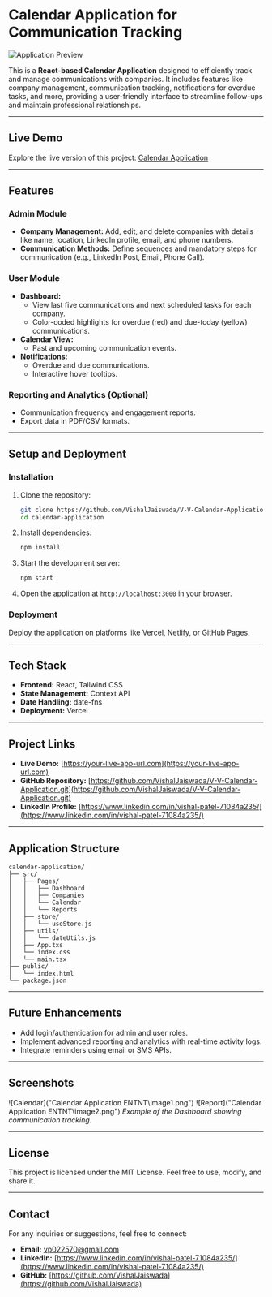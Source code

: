 # Calendar Application for Communication Tracking

![Application Preview](https://your-live-app-image-url.com)

This is a **React-based Calendar Application** designed to efficiently track and manage communications with companies. It includes features like company management, communication tracking, notifications for overdue tasks, and more, providing a user-friendly interface to streamline follow-ups and maintain professional relationships.

---

## **Live Demo**

Explore the live version of this project: [Calendar Application](https://your-live-app-url.com)

---

## **Features**

### **Admin Module**
- **Company Management:** Add, edit, and delete companies with details like name, location, LinkedIn profile, email, and phone numbers.
- **Communication Methods:** Define sequences and mandatory steps for communication (e.g., LinkedIn Post, Email, Phone Call).

### **User Module**
- **Dashboard:**
  - View last five communications and next scheduled tasks for each company.
  - Color-coded highlights for overdue (red) and due-today (yellow) communications.
- **Calendar View:**
  - Past and upcoming communication events.
- **Notifications:**
  - Overdue and due communications.
  - Interactive hover tooltips.

### **Reporting and Analytics (Optional)**
- Communication frequency and engagement reports.
- Export data in PDF/CSV formats.

---

## **Setup and Deployment**


### Installation

1. Clone the repository:
   ```bash
   git clone https://github.com/VishalJaiswada/V-V-Calendar-Application.git
   cd calendar-application
   ```

2. Install dependencies:
   ```bash
   npm install
   ```

3. Start the development server:
   ```bash
   npm start
   ```

4. Open the application at `http://localhost:3000` in your browser.

### Deployment

Deploy the application on platforms like Vercel, Netlify, or GitHub Pages.

---

## **Tech Stack**

- **Frontend:** React, Tailwind CSS
- **State Management:** Context API
- **Date Handling:** date-fns
- **Deployment:** Vercel

---

## **Project Links**

- **Live Demo:** [https://your-live-app-url.com](https://your-live-app-url.com)
- **GitHub Repository:** [https://github.com/VishalJaiswada/V-V-Calendar-Application.git](https://github.com/VishalJaiswada/V-V-Calendar-Application.git)
- **LinkedIn Profile:** [https://www.linkedin.com/in/vishal-patel-71084a235/](https://www.linkedin.com/in/vishal-patel-71084a235/)

---

## **Application Structure**

```
calendar-application/
├── src/
│   ├── Pages/
│   │   ├── Dashboard
│   │   ├── Companies
│   │   └── Calendar
│   │   └── Reports
│   ├── store/
│   │   └── useStore.js
│   ├── utils/
│   │   └── dateUtils.js
│   ├── App.txs
│   └── index.css
│   └── main.tsx
├── public/
│   └── index.html
└── package.json
```

---

## **Future Enhancements**

- Add login/authentication for admin and user roles.
- Implement advanced reporting and analytics with real-time activity logs.
- Integrate reminders using email or SMS APIs.

---

## **Screenshots**

![Calendar]("Calendar Application ENTNT\image1.png")
![Report]("Calendar Application ENTNT\image2.png")
*Example of the Dashboard showing communication tracking.*

---

## **License**

This project is licensed under the MIT License. Feel free to use, modify, and share it.

---

## **Contact**

For any inquiries or suggestions, feel free to connect:

- **Email:** vp022570@gmail.com
- **LinkedIn:** [https://www.linkedin.com/in/vishal-patel-71084a235/](https://www.linkedin.com/in/vishal-patel-71084a235/)
- **GitHub:** [https://github.com/VishalJaiswada](https://github.com/VishalJaiswada)
